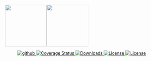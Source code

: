 <img align="" height="137px" src="https://github-readme-stats.vercel.app/api?username=bdjdndn&hide_title=true&hide_border=true&show_icons=true&include_all_commits=true&line_height=21&bg_color=0,EC6C6C,FFD479,FFFC79,73FA79&theme=graywhite&locale=cn" /><img align="" height="137px" src="https://github-readme-stats.vercel.app/api/top-langs/?username=bdjdndn&hide_title=true&hide_border=true&layout=compact&bg_color=0,73FA79,73FDFF,D783FF&theme=graywhite&locale=cn" />

<p align="center">
    <a href="https://github.com/bdjdndn">
        <img src="https://img.shields.io/badge/github-snowdreams1006-brightgreen.svg" alt="github">
    </a>
    <a href="https://codecov.io/github/vuejs/vue?branch=dev">
        <img src="https://img.shields.io/cocoapods/p/AFNetworking" alt="Coverage Status">
    </a>
    <a href="https://www.npmjs.com/package/vue">
        <img src="https://img.shields.io/npm/dm/vue.svg" alt="Downloads">
    </a>
    <a href="https://www.npmjs.com/package/vue">
        <img src="https://img.shields.io/npm/l/vue.svg" alt="License">
    </a>
    <a href="https://chat.vuejs.org/">
        <img src="https://img.shields.io/badge/chat-on%20discord-7289da.svg" alt="License">
    </a>
</p>

